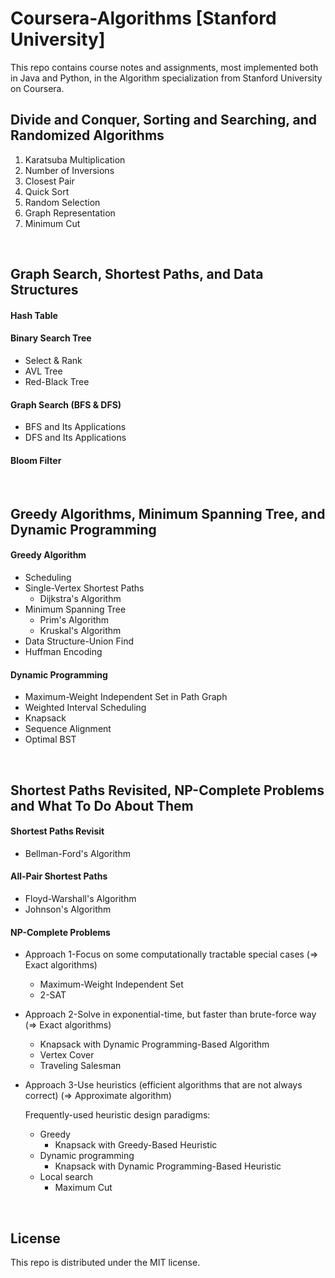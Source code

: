 # Coursera-Algorithms   [Stanford University]

This repo contains course notes and assignments, most implemented both in Java and Python, in the Algorithm specialization from Stanford University on Coursera.

## Divide and Conquer, Sorting and Searching, and Randomized Algorithms

1. Karatsuba Multiplication
2. Number of Inversions
3. Closest Pair
4. Quick Sort
5. Random Selection
6. Graph Representation
7. Minimum Cut

<br>

## Graph Search, Shortest Paths, and Data Structures

#### Hash Table

#### Binary Search Tree

* Select & Rank
* AVL Tree
* Red-Black Tree

#### Graph Search (BFS & DFS)

* BFS and Its Applications
* DFS and Its Applications

#### Bloom Filter

<br>

## Greedy Algorithms, Minimum Spanning Tree, and Dynamic Programming

#### Greedy Algorithm

* Scheduling
* Single-Vertex Shortest Paths
  * Dijkstra's Algorithm
* Minimum Spanning Tree
  * Prim's Algorithm
  * Kruskal's Algorithm
* Data Structure-Union Find
* Huffman Encoding

#### Dynamic Programming

* Maximum-Weight Independent Set in Path Graph
* Weighted Interval Scheduling
* Knapsack
* Sequence Alignment
* Optimal BST

<br>

## Shortest Paths Revisited, NP-Complete Problems and What To Do About Them

#### Shortest Paths Revisit

* Bellman-Ford's Algorithm

#### All-Pair Shortest Paths

* Floyd-Warshall's Algorithm
* Johnson's Algorithm

#### NP-Complete Problems

* Approach 1-Focus on some computationally tractable special cases   (=> Exact algorithms)

  * Maximum-Weight Independent Set
  * 2-SAT

* Approach 2-Solve in exponential-time, but faster than brute-force way   (=> Exact algorithms)

  * Knapsack with Dynamic Programming-Based Algorithm
  * Vertex Cover
  * Traveling Salesman

* Approach 3-Use heuristics (efficient algorithms that are not always correct)   (=> Approximate algorithm)

  Frequently-used heuristic design paradigms:

  * Greedy
    * Knapsack with Greedy-Based Heuristic
  * Dynamic programming
    * Knapsack with Dynamic Programming-Based Heuristic
  * Local search
    * Maximum Cut

<br>

## License

This repo is distributed under the MIT license.